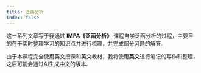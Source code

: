 ```yaml
---
title: 泛函分析
index: false
---
```

这一系列文章写于我通过 **IMPA《泛函分析》** 课程自学泛函分析的过程，主要目的在于实时整理学习的知识点并进行梳理，并完成部分习题的解答.

由于本课程完全使用英文授课和英文教材，我将使用**英文**进行笔记的写作和整理，之后可能会通过AI生成中文的版本.
